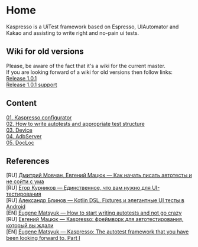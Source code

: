 # Home

Kaspresso is a UiTest framework based on Espresso, UIAutomator and Kakao and assisting to write right and no-pain ui tests.

## Wiki for old versions
Please, be aware of the fact that it's a wiki for the current master. <br>
If you are looking forward of a wiki for old versions then follow links: <br>
[Release 1.0.1](https://github.com/KasperskyLab/Kaspresso/blob/release/1.0.1/wiki/00.%20Home.md) <br>
[Release 1.0.1 support](https://github.com/KasperskyLab/Kaspresso/blob/release/1.0.1/wiki/00.%20Home.md) <br>

## Content
[01. Kaspresso configurator](./01.%20Kaspresso%20configurator.md) <br>
[02. How to write autotests and appropriate test structure](./02.%20How%20to%20write%20autotests%20and%20appropriate%20test%20structure.md) <br>
[03. Device](./03.%20Device.md) <br>
[04. AdbServer](./04.%20AdbServer.md) <br>
[05. DocLoc](./05.%20DocLoc.md) <br>

## References

[RU] [Дмитрий Мовчан, Евгений Мацюк — Как начать писать автотесты и не сойти с ума](https://youtu.be/q_8UUhVDV7c) <br>
[RU] [Егор Курников — Единственное, что вам нужно для UI-тестирования](https://youtu.be/cTykctRSmuA) <br>
[RU] [Александр Блинов — Kotlin DSL, Fixtures и элегантные UI тесты в Android](https://habr.com/ru/company/hh/blog/455042/) <br>
[EN] [Eugene Matsyuk — How to start writing autotests and not go crazy](https://www.youtube.com/watch?v=xiVDqMlTdbM&feature=youtu.be) <br>
[RU] [Евгений Мацюк — Kaspresso: фреймворк для автотестирования, который вы ждали](https://habr.com/ru/company/kaspersky/blog/467617/) <br>
[EN] [Eugene Matsyuk — Kaspresso: The autotest framework that you have been looking forward to. Part I](https://proandroiddev.com/kaspresso-the-autotest-framework-that-you-have-been-looking-forward-to-part-i-e102ed384d11) <br>
